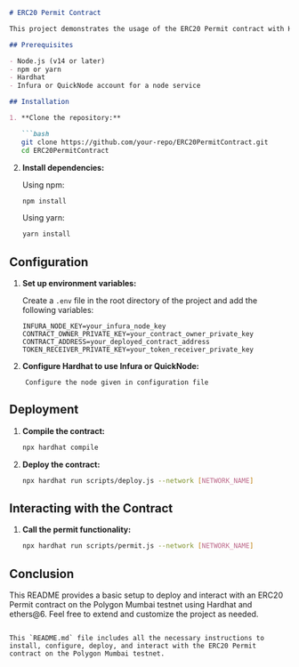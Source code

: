 
```markdown
# ERC20 Permit Contract

This project demonstrates the usage of the ERC20 Permit contract with Hardhat and ethers@6. It deploys a token contract on the Polygon Mumbai testnet and shows how to interact with it using permit functionality.

## Prerequisites

- Node.js (v14 or later)
- npm or yarn
- Hardhat
- Infura or QuickNode account for a node service

## Installation

1. **Clone the repository:**

   ```bash
   git clone https://github.com/your-repo/ERC20PermitContract.git
   cd ERC20PermitContract
   ```

2. **Install dependencies:**

   Using npm:
   ```bash
   npm install
   ```

   Using yarn:
   ```bash
   yarn install
   ```

## Configuration

1. **Set up environment variables:**

   Create a `.env` file in the root directory of the project and add the following variables:

   ```plaintext
   INFURA_NODE_KEY=your_infura_node_key
   CONTRACT_OWNER_PRIVATE_KEY=your_contract_owner_private_key
   CONTRACT_ADDRESS=your_deployed_contract_address
   TOKEN_RECEIVER_PRIVATE_KEY=your_token_receiver_private_key
   ```

2. **Configure Hardhat to use Infura or QuickNode:**

```
    Configure the node given in configuration file 
```
## Deployment

1. **Compile the contract:**

   ```bash
   npx hardhat compile
   ```

2. **Deploy the contract:**

   ```bash
   npx hardhat run scripts/deploy.js --network [NETWORK_NAME]
   ```

## Interacting with the Contract

1. **Call the permit functionality:**

   ```bash
   npx hardhat run scripts/permit.js --network [NETWORK_NAME]
   ```





## Conclusion

This README provides a basic setup to deploy and interact with an ERC20 Permit contract on the Polygon Mumbai testnet using Hardhat and ethers@6. Feel free to extend and customize the project as needed.
```

This `README.md` file includes all the necessary instructions to install, configure, deploy, and interact with the ERC20 Permit contract on the Polygon Mumbai testnet.